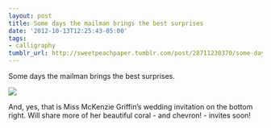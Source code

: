 ```yaml
---
layout: post
title: Some days the mailman brings the best surprises
date: '2012-10-13T12:25:43-05:00'
tags:
- calligraphy
tumblr_url: http://sweetpeachpaper.tumblr.com/post/28711230370/some-days-the-mailman-brings-the-best-surprises
---
```

Some days the mailman brings the best surprises. 

![](http://31.media.tumblr.com/tumblr_m88uxfrZci1qeawzao1_500.jpg)

And, yes, that is Miss McKenzie Griffin’s wedding invitation on the bottom right. Will share more of her beautiful coral - and chevron! - invites soon!


